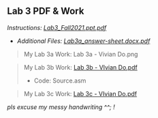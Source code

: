 ## Lab 3 PDF & Work

*Instructions: [Lab3_Fall2021.ppt.pdf](https://github.com/odnaiviv/CSC3210/blob/main/Labs/Lab%2003/Lab3_Fall2021.ppt.pdf)*

* *Additional Files: [Lab3a_answer-sheet.docx.pdf](https://github.com/odnaiviv/CSC3210/blob/main/Labs/Lab%2003/Lab3a_answer-sheet.docx.pdf)*

>My Lab 3a Work: Lab 3a - Vivian Do.png

>My Lab 3b Work: [Lab 3b - VIvian Do.pdf](https://github.com/odnaiviv/CSC3210/blob/main/Labs/Lab%2003/Lab%203b%20-%20Vivian%20Do.pdf)
>* Code: Source.asm

>My Lab 3c Work: [Lab 3c - VIvian Do.pdf](https://github.com/odnaiviv/CSC3210/blob/main/Labs/Lab%2003/Lab%203c%20-%20Vivian%20Do.pdf)


*pls excuse my messy handwriting ^^; !*
